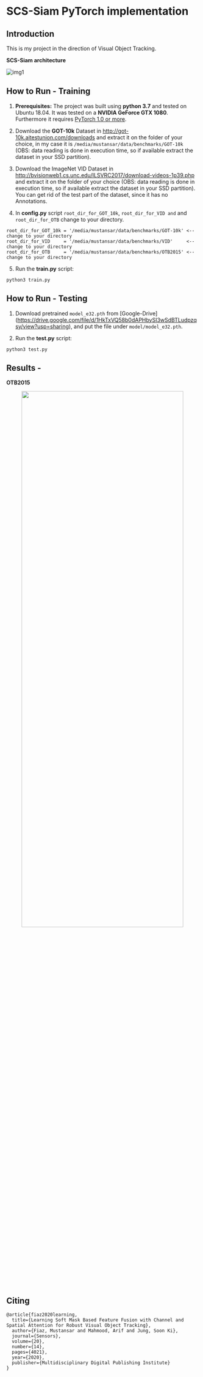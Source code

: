 # SCS-Siam PyTorch implementation
## Introduction
This is my project in the direction of Visual Object Tracking.

**SCS-Siam architecture**

![img1](https://github.com/mustansarfiaz/SCS-Siam/blob/master/framework/framework.png)

## How to Run - Training
1. **Prerequisites:** The project was built using **python 3.7** and tested on Ubuntu 18.04. It was tested on a **NVIDIA GeForce GTX 1080**. Furthermore it requires [PyTorch 1.0 or more](https://pytorch.org/).

2. Download the **GOT-10k** Dataset in http://got-10k.aitestunion.com/downloads and extract it on the folder of your choice, in my case it is `/media/mustansar/data/benchmarks/GOT-10k` (OBS: data reading is done in execution time, so if available extract the dataset in your SSD partition).


3. Download the ImageNet VID Dataset in http://bvisionweb1.cs.unc.edu/ILSVRC2017/download-videos-1p39.php and extract it on the folder of your choice (OBS: data reading is done in execution time, so if available extract the dataset in your SSD partition). You can get rid of the test part of the dataset, since it has no Annotations.

4. In **config.py** script `root_dir_for_GOT_10k`, `root_dir_for_VID and` and `root_dir_for_OTB` change to your directory. 
```
root_dir_for_GOT_10k = '/media/mustansar/data/benchmarks/GOT-10k' <-- change to your directory 
root_dir_for_VID     = '/media/mustansar/data/benchmarks/VID'     <-- change to your directory
root_dir_for_OTB     = '/media/mustansar/data/benchmarks/OTB2015' <-- change to your directory 
```

5. Run the **train.py** script:
```
python3 train.py
```

## How to Run - Testing
1. Download pretrained `model_e32.pth` from [Google-Drive] (https://drive.google.com/file/d/1HkTxVQ58b0dAPHbySI3wSdBTLudpzqsy/view?usp=sharing), and put the file under `model/model_e32.pth`.

2. Run the **test.py** script:
```
python3 test.py
```

## Results - 
**OTB2015**
<center>
    <figure>
        <figcaption>
            <img src="framework/result_otb.jpg" height="60%" width="100%">
        </figcaption>
    </figure>
</center>

## Citing
```
@article{fiaz2020learning,
  title={Learning Soft Mask Based Feature Fusion with Channel and Spatial Attention for Robust Visual Object Tracking},
  author={Fiaz, Mustansar and Mahmood, Arif and Jung, Soon Ki},
  journal={Sensors},
  volume={20},
  number={14},
  pages={4021},
  year={2020},
  publisher={Multidisciplinary Digital Publishing Institute}
}
```


